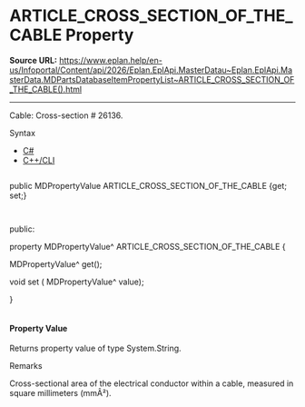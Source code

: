 # ARTICLE_CROSS_SECTION_OF_THE_CABLE Property

**Source URL:** https://www.eplan.help/en-us/Infoportal/Content/api/2026/Eplan.EplApi.MasterDatau~Eplan.EplApi.MasterData.MDPartsDatabaseItemPropertyList~ARTICLE_CROSS_SECTION_OF_THE_CABLE().html

---

Cable: Cross-section # 26136.

Syntax

- [C#](#i-syntax-CS)
- [C++/CLI](#i-syntax-CPP2005)

```
```
public MDPropertyValue ARTICLE_CROSS_SECTION_OF_THE_CABLE {get; set;}
```
```

```
```
public:

property MDPropertyValue^ ARTICLE_CROSS_SECTION_OF_THE_CABLE {

   MDPropertyValue^ get();

   void set (    MDPropertyValue^ value);

}
```
```

#### Property Value

Returns property value of type System.String.

Remarks

Cross-sectional area of the electrical conductor within a cable, measured in square millimeters (mmÂ²).
